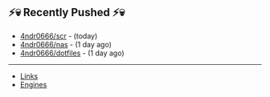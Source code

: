 ## ⚡💀 Recently Pushed ⚡💀


- [4ndr0666/scr](https://github.com/4ndr0666/scr) - (today)
- [4ndr0666/nas](https://github.com/4ndr0666/nas) - (1 day ago)
- [4ndr0666/dotfiles](https://github.com/4ndr0666/dotfiles) - (1 day ago)

---
- [Links](https://github.com/4ndr0666/Links/blob/main/README.md)        
- [Engines](https://github.com/hoothin/SearchJumper/discussions/73)    

